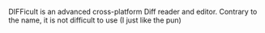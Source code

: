 DIFFicult is an advanced cross-platform Diff reader and editor. Contrary to the name, it is not difficult to use (I just like the pun)
